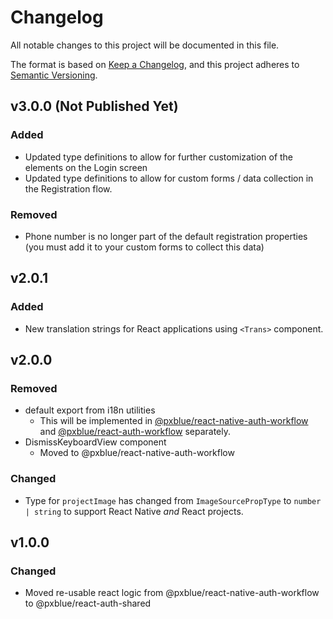 # Changelog

All notable changes to this project will be documented in this file.

The format is based on [Keep a Changelog](https://keepachangelog.com/en/1.0.0/),
and this project adheres to [Semantic Versioning](https://semver.org/spec/v2.0.0.html).

## v3.0.0 (Not Published Yet)

### Added

-   Updated type definitions to allow for further customization of the elements on the Login screen
-   Updated type definitions to allow for custom forms / data collection in the Registration flow.

### Removed

-   Phone number is no longer part of the default registration properties (you must add it to your custom forms to collect this data)

## v2.0.1

### Added

-   New translation strings for React applications using `<Trans>` component.

## v2.0.0

### Removed

-   default export from i18n utilities
    -   This will be implemented in [@pxblue/react-native-auth-workflow](https://www.npmjs.com/package/@pxblue/react-native-auth-workflow) and [@pxblue/react-auth-workflow](https://www.npmjs.com/package/@pxblue/react-auth-workflow) separately.
-   DismissKeyboardView component
    -   Moved to @pxblue/react-native-auth-workflow

### Changed

-   Type for `projectImage` has changed from `ImageSourcePropType` to `number | string` to support React Native _and_ React projects.

## v1.0.0

### Changed

-   Moved re-usable react logic from @pxblue/react-native-auth-workflow to @pxblue/react-auth-shared
